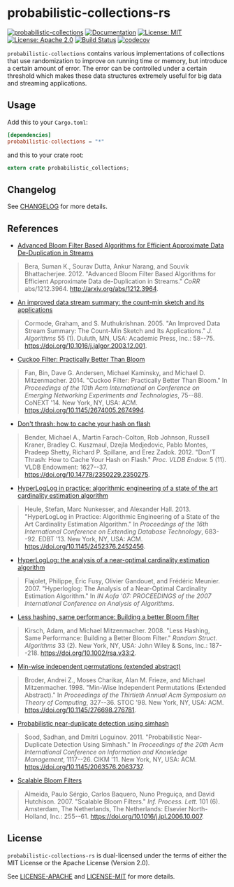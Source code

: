 # probabilistic-collections-rs

[![probabilistic-collections](http://meritbadge.herokuapp.com/probabilistic-collections)](https://crates.io/crates/probabilistic-collections)
[![Documentation](https://docs.rs/probabilistic-collections/badge.svg)](https://docs.rs/probabilistic-collections)
[![License: MIT](https://img.shields.io/badge/License-MIT-yellow.svg)](https://opensource.org/licenses/MIT)
[![License: Apache 2.0](https://img.shields.io/badge/License-Apache%202.0-blue.svg)](https://opensource.org/licenses/Apache-2.0)
[![Build Status](https://travis-ci.org/jeffrey-xiao/probabilistic-collections-rs.svg?branch=master)](https://travis-ci.org/jeffrey-xiao/probabilistic-collections-rs)
[![codecov](https://codecov.io/gh/jeffrey-xiao/probabilistic-collections-rs/branch/master/graph/badge.svg)](https://codecov.io/gh/jeffrey-xiao/probabilistic-collections-rs)

`probabilistic-collections` contains various implementations of collections that use randomization
to improve on running time or memory, but introduce a certain amount of error. The error can be
controlled under a certain threshold which makes these data structures extremely useful for big data
and streaming applications.

## Usage

Add this to your `Cargo.toml`:
```toml
[dependencies]
probabilistic-collections = "*"
```
and this to your crate root:
```rust
extern crate probabilistic_collections;
```

## Changelog

See [CHANGELOG](CHANGELOG.md) for more details.

## References

 - [Advanced Bloom Filter Based Algorithms for Efficient Approximate Data De-Duplication in Streams](https://arxiv.org/abs/1212.3964)
 > Bera, Suman K., Sourav Dutta, Ankur Narang, and Souvik Bhattacherjee. 2012. "Advanced Bloom Filter Based Algorithms for Efficient Approximate Data de-Duplication in Streams." *CoRR* abs/1212.3964. <http://arxiv.org/abs/1212.3964>.
 - [An improved data stream summary: the count-min sketch and its applications](https://dl.acm.org/citation.cfm?id=1073718)
 > Cormode, Graham, and S. Muthukrishnan. 2005. "An Improved Data Stream Summary: The Count-Min Sketch and Its Applications." *J. Algorithms* 55 (1). Duluth, MN, USA: Academic Press, Inc.: 58--75. <https://doi.org/10.1016/j.jalgor.2003.12.001>.
 - [Cuckoo Filter: Practically Better Than Bloom](https://dl.acm.org/citation.cfm?id=2674994)
 > Fan, Bin, Dave G. Andersen, Michael Kaminsky, and Michael D. Mitzenmacher. 2014. "Cuckoo Filter: Practically Better Than Bloom." In *Proceedings of the 10th Acm International on Conference on Emerging Networking Experiments and Technologies*, 75--88. CoNEXT '14. New York, NY, USA: ACM. <https://doi.org/10.1145/2674005.2674994>.
 - [Don't thrash: how to cache your hash on flash](https://dl.acm.org/citation.cfm?id=2350275)
 > Bender, Michael A., Martin Farach-Colton, Rob Johnson, Russell Kraner, Bradley C. Kuszmaul, Dzejla Medjedovic, Pablo Montes, Pradeep Shetty, Richard P. Spillane, and Erez Zadok. 2012. "Don'T Thrash: How to Cache Your Hash on Flash." *Proc. VLDB Endow.* 5 (11). VLDB Endowment: 1627--37. <https://doi.org/10.14778/2350229.2350275>.
 - [HyperLogLog in practice: algorithmic engineering of a state of the art cardinality estimation algorithm](https://dl.acm.org/citation.cfm?id=2452456)
 > Heule, Stefan, Marc Nunkesser, and Alexander Hall. 2013. "HyperLogLog in Practice: Algorithmic Engineering of a State of the Art Cardinality Estimation Algorithm." In *Proceedings of the 16th International Conference on Extending Database Technology*, 683--92. EDBT '13. New York, NY, USA: ACM. <https://doi.org/10.1145/2452376.2452456>.
 - [HyperLogLog: the analysis of a near-optimal cardinality estimation algorithm](http://algo.inria.fr/flajolet/Publications/FlFuGaMe07.pdf)
 > Flajolet, Philippe, Éric Fusy, Olivier Gandouet, and Frédéric Meunier. 2007. "Hyperloglog: The Analysis of a Near-Optimal Cardinality Estimation Algorithm." In *IN Aofa '07: PROCEEDINGS of the 2007 International Conference on Analysis of Algorithms*.
 - [Less hashing, same performance: Building a better Bloom filter](https://dl.acm.org/citation.cfm?id=1400125)
 > Kirsch, Adam, and Michael Mitzenmacher. 2008. "Less Hashing, Same Performance: Building a Better Bloom Filter." *Random Struct. Algorithms* 33 (2). New York, NY, USA: John Wiley & Sons, Inc.: 187--218. <https://doi.org/10.1002/rsa.v33:2>.
 - [Min-wise independent permutations (extended abstract)](https://dl.acm.org/citation.cfm?id=276781)
 > Broder, Andrei Z., Moses Charikar, Alan M. Frieze, and Michael Mitzenmacher. 1998. "Min-Wise Independent Permutations (Extended Abstract)." In *Proceedings of the Thirtieth Annual Acm Symposium on Theory of Computing*, 327--36. STOC '98. New York, NY, USA: ACM. <https://doi.org/10.1145/276698.276781>.
 - [Probabilistic near-duplicate detection using simhash](https://dl.acm.org/citation.cfm?id=2063737)
 > Sood, Sadhan, and Dmitri Loguinov. 2011. "Probabilistic Near-Duplicate Detection Using Simhash." In *Proceedings of the 20th Acm International Conference on Information and Knowledge Management*, 1117--26. CIKM '11. New York, NY, USA: ACM. <https://doi.org/10.1145/2063576.2063737>.
 - [Scalable Bloom Filters](https://dl.acm.org/citation.cfm?id=1224501)
 > Almeida, Paulo Sérgio, Carlos Baquero, Nuno Preguiça, and David Hutchison. 2007. "Scalable Bloom Filters." *Inf. Process. Lett.* 101 (6). Amsterdam, The Netherlands, The Netherlands: Elsevier North-Holland, Inc.: 255--61. <https://doi.org/10.1016/j.ipl.2006.10.007>.

## License

`probabilistic-collections-rs` is dual-licensed under the terms of either the MIT License or the
Apache License (Version 2.0).

See [LICENSE-APACHE](LICENSE-APACHE) and [LICENSE-MIT](LICENSE-MIT) for more details.
